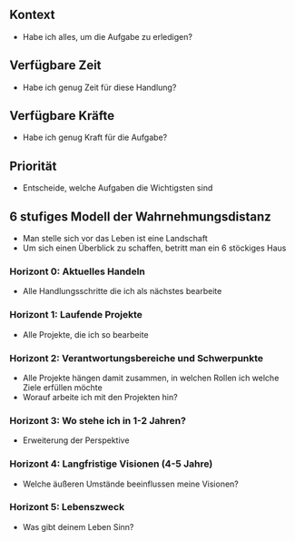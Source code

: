 ## Kontext
- Habe ich alles, um die Aufgabe zu erledigen?

## Verfügbare Zeit
- Habe ich genug Zeit für diese Handlung?

## Verfügbare Kräfte
- Habe ich genug Kraft für die Aufgabe?

## Priorität
- Entscheide, welche Aufgaben die Wichtigsten sind

## 6 stufiges Modell der Wahrnehmungsdistanz
- Man stelle sich vor das Leben ist eine Landschaft
- Um sich einen Überblick zu schaffen, betritt man ein 6 stöckiges Haus

### Horizont 0: Aktuelles Handeln
- Alle Handlungsschritte die ich als nächstes bearbeite

### Horizont 1: Laufende Projekte
- Alle Projekte, die ich so bearbeite

### Horizont 2: Verantwortungsbereiche und Schwerpunkte
- Alle Projekte hängen damit zusammen, in welchen Rollen ich welche Ziele erfüllen möchte
- Worauf arbeite ich mit den Projekten hin?

### Horizont 3: Wo stehe ich in 1-2 Jahren?
- Erweiterung der Perspektive

### Horizont 4: Langfristige Visionen (4-5 Jahre)
- Welche äußeren Umstände beeinflussen meine Visionen?

### Horizont 5: Lebenszweck
- Was gibt deinem Leben Sinn?